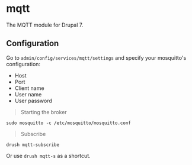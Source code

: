 # mqtt

The MQTT module for Drupal 7.

## Configuration

Go to `admin/config/services/mqtt/settings` and specify your mosquitto's configuration:

- Host
- Port
- Client name
- User name
- User password

> Starting the broker

```
sudo mosquitto -c /etc/mosquitto/mosquitto.conf
```

> Subscribe

```
drush mqtt-subscribe
```

Or use `drush mqtt-s` as a shortcut.
